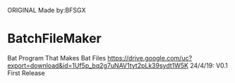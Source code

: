 ORIGINAL Made by:BFSGX 
# BatchFileMaker
Bat Program That Makes Bat Files
https://drive.google.com/uc?export=download&id=1Uf5p_bq2g7uNAV1tyt2pLk39sydt1W5K
24/4/19: V0.1 First Release

